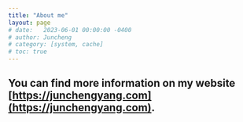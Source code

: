 ```yaml
---
title: "About me"
layout: page
# date:   2023-06-01 00:00:00 -0400
# author: Juncheng
# category: [system, cache]
# toc: true
---
```


## You can find more information on my website [https://junchengyang.com](https://junchengyang.com).

